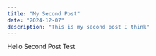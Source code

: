 ```yaml
---
title: "My Second Post"
date: "2024-12-07"
description: "This is my second post I think"
---
```


Hello Second Post Test

